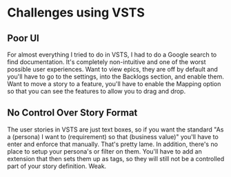 # Challenges using VSTS

## Poor UI

For almost everything I tried to do in VSTS, I had to do a Google search to find documentation.  It's completely non-intuitive and one of the worst possible user experiences.  Want to view epics, they are off by default and you'll have to go to the settings, into the Backlogs section, and enable them.  Want to move a story to a feature, you'll have to enable the Mapping option so that you can see the features to allow you to drag and drop.

## No Control Over Story Format
The user stories in VSTS are just text boxes, so if you want the standard "As a (persona) I want to (requirement) so that (business value)" you'll have to enter and enforce that manually.  That's pretty lame.  In addition, there's no place to setup your persona's or filter on them.  You'll have to add an extension that then sets them up as tags, so they will still not be a controlled part of your story definition.  Weak.

